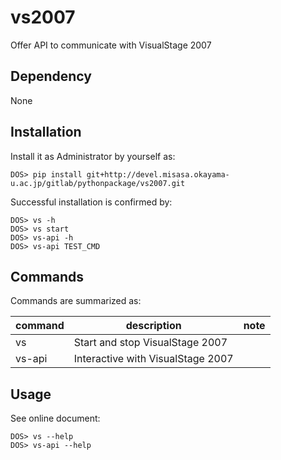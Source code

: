 # vs2007

Offer API to communicate with VisualStage 2007

## Dependency

None

## Installation

Install it as Administrator by yourself as:

    DOS> pip install git+http://devel.misasa.okayama-u.ac.jp/gitlab/pythonpackage/vs2007.git

Successful installation is confirmed by:

    DOS> vs -h
    DOS> vs start
    DOS> vs-api -h
    DOS> vs-api TEST_CMD

## Commands

Commands are summarized as:

| command | description                       | note |
| ------- | --------------------------------- | ---- |
| vs      | Start and stop VisualStage 2007   |      |
| vs-api  | Interactive with VisualStage 2007 |      |


## Usage

See online document:

    DOS> vs --help
    DOS> vs-api --help